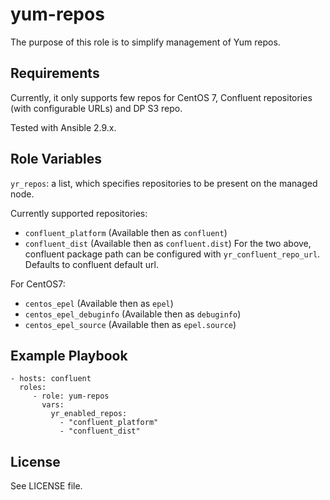 # yum-repos

The purpose of this role is to simplify management of Yum repos.

## Requirements

Currently, it only supports few repos for CentOS 7, Confluent repositories (with configurable URLs) and DP S3 repo.

Tested with Ansible 2.9.x.

## Role Variables

`yr_repos`: a list, which specifies repositories to be present on the managed node.

Currently supported repositories:

* `confluent_platform` (Available then as `confluent`)
* `confluent_dist` (Available then as `confluent.dist`)
For the two above, confluent package path can be configured with `yr_confluent_repo_url`. Defaults to confluent default url.

For CentOS7:
* `centos_epel` (Available then as `epel`)
* `centos_epel_debuginfo` (Available then as `debuginfo`)
* `centos_epel_source` (Available then as `epel.source`)


## Example Playbook

    - hosts: confluent
      roles:
         - role: yum-repos
           vars:
             yr_enabled_repos:
               - "confluent_platform"
               - "confluent_dist"

## License

See LICENSE file.
